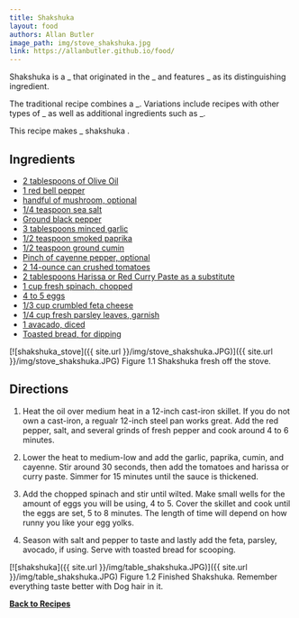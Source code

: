 ```yaml
---
title: Shakshuka
layout: food
authors: Allan Butler
image_path: img/stove_shakshuka.jpg
link: https://allanbutler.github.io/food/
---
```


Shakshuka is a _ that originated in the _ and features _ as its distinguishing ingredient.

The traditional recipe combines a _. Variations include recipes with other types of _ as well as additional ingredients such as _.

This recipe makes _ shakshuka .

## Ingredients

* [2 tablespoons of Olive Oil](https://www.heb.com/product-detail/h-e-b-select-ingredients-extra-virgin-olive-oil-17-oz/127074)
* [1 red bell pepper](https://www.heb.com/product-detail/fresh-red-bell-pepper-each/325164)
* [handful of mushroom, optional](https://www.heb.com/product-detail/h-e-b-organics-texas-roots-whole-baby-bella-mushrooms-8-oz/1854430)
* [1/4 teaspoon sea salt](https://www.amazon.com/Guerandais-Coarse-Salt-Guerande-28-21/dp/B07QFYNN6N)
* [Ground black pepper]()
* [3 tablespoons minced garlic](https://www.heb.com/product-detail/spice-world-minced-garlic-8-00-oz/318924)
* [1/2 teaspoon smoked paprika](https://www.heb.com/product-detail/mccormick-smoked-paprika-9-oz/1762793)
* [1/2 teaspoon ground cumin](https://www.heb.com/product-detail/h-e-b-ground-cumin-1-8-oz/1627063)
* [Pinch of cayenne pepper, optional](https://www.heb.com/product-detail/h-e-b-cayenne-pepper-seasoning-1-8-oz/1622316)
* [2 14-ounce can crushed tomatoes](https://www.heb.com/product-detail/h-e-b-select-ingredients-crushed-tomatoes-15-oz/126608)
* [2 tablespoons Harissa or Red Curry Paste as a substitute](https://www.heb.com/product-detail/thai-kitchen-gluten-free-red-curry-paste-4-oz/272803)
* [1 cup fresh spinach, chopped](https://www.heb.com/product-detail/h-e-b-baby-spinach-6-oz/984624)
* [4 to 5 eggs](https://www.heb.com/product-detail/hill-country-fare-grade-a-extra-large-white-eggs-18-ct/325141)
* [1/3 cup crumbled feta cheese](https://www.heb.com/product-detail/great-lakes-feta-cheese-crumbled-4-oz/4433001)
* [1/4 cup fresh parsley leaves, garnish]()
* [1 avacado, diced](https://www.heb.com/product-detail/fresh-hass-avocados-large-each/318627)
* [Toasted bread, for dipping](https://www.heb.com/product-detail/h-e-b-bakery-french-bread-scratch-made-16-oz/1106931)

[![shakshuka_stove]({{ site.url }}/img/stove_shakshuka.JPG)]({{ site.url }}/img/stove_shakshuka.JPG)
Figure 1.1 Shakshuka fresh off the stove.

## Directions

1. Heat the oil over medium heat in a 12-inch cast-iron skillet. If you do not own a cast-iron, a regualr 12-inch steel pan works great. Add the red pepper, salt, and several grinds of fresh pepper and cook around 4 to 6 minutes.

2. Lower the heat to medium-low and add the garlic, paprika, cumin, and cayenne. Stir around 30 seconds, then add the tomatoes and harissa or curry paste. Simmer for 15 minutes until the sauce is thickened.

3. Add the chopped spinach and stir until wilted. Make small wells for the amount of eggs you will be using, 4 to 5. Cover the skillet and cook until the eggs are set, 5 to 8 minutes. The length of time will depend on how runny you like your egg yolks.

4. Season with salt and pepper to taste and lastly add the feta, parsley, avocado, if using. Serve with toasted bread for scooping.

[![shakshuka]({{ site.url }}/img/table_shakshuka.JPG)]({{ site.url }}/img/table_shakshuka.JPG)
Figure 1.2 Finished Shakshuka. Remember everything taste better with Dog hair in it.

[**Back to Recipes**]({{page.link}})
